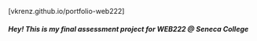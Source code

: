 [vkrenz.github.io/portfolio-web222] 

##### Hey! This is my final assessment project for WEB222 @ Seneca College
